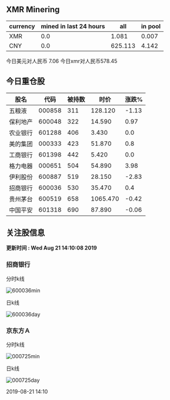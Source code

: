 ## XMR Minering

|currency|mined in last 24 hours|all|in pool|
|---|---|---|---|
|XMR|0.0|1.081|0.007|
|CNY|0.0|625.113|4.142|

今日美元对人民币 7.06	今日xmr对人民币578.45


## 今日重仓股 

|股名|代码|被持数|时价|涨跌%|
|---|---|---|---|---|
|五粮液|000858|311|128.120|-1.13|
|保利地产|600048|322|14.590|0.97|
|农业银行|601288|406|3.430|0.0|
|美的集团|000333|423|51.870|0.8|
|工商银行|601398|442|5.420|0.0|
|格力电器|000651|504|54.890|3.98|
|伊利股份|600887|519|28.150|-2.83|
|招商银行|600036|530|35.470|0.4|
|贵州茅台|600519|658|1065.470|-0.42|
|中国平安|601318|690|87.890|-0.06|

## 关注股信息
**更新时间 : Wed Aug 21 14:10:08 2019**
### 招商银行 
分时k线

![600036min](http://image.sinajs.cn/newchart/min/n/sh600036.gif)

日k线

![600036day](http://image.sinajs.cn/newchart/daily/n/sh600036.gif)

### 京东方Ａ 
分时k线

![000725min](http://image.sinajs.cn/newchart/min/n/sz000725.gif)

日k线

![000725day](http://image.sinajs.cn/newchart/daily/n/sz000725.gif)

2019-08-21 14:10